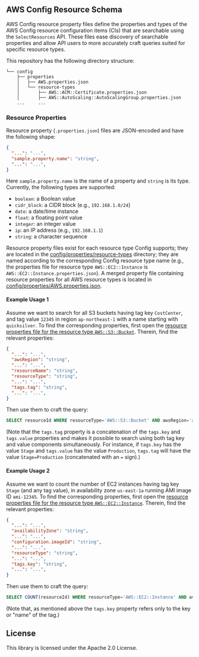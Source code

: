 ## AWS Config Resource Schema

AWS Config resource property files define the properties and types of the AWS Config resource configuration items (CIs) that are searchable using the `SelectResources` API.  These files ease discovery of searchable properties and allow API users to more accurately craft queries suited for specific resource types.

This repository has the following directory structure:

```
└── config
    ├── properties
    │   ├── AWS.properties.json
    │   └── resource-types
    │       ├── AWS::ACM::Certificate.properties.json
    │       ├── AWS::AutoScaling::AutoScalingGroup.properties.json
    ...     ...
```

### Resource Properties

Resource property (`.properties.json`) files are JSON-encoded and have the following shape:

```json
{
  "...": "...",
  "sample.property.name": "string",
  "...": "...",
}
```

Here `sample.property.name` is the name of a property and `string` is its type.  Currently, the following types are supported:

* `boolean`: a Boolean value
* `cidr_block`: a CIDR block (e.g., `192.168.1.0/24`)
* `date`: a date/time instance
* `float`: a floating point value
* `integer`: an integer value
* `ip`: an IP address (e.g., `192.168.1.1`)
* `string`: a character sequence

Resource property files exist for each resource type Config supports; they are located in the [config/properties/resource-types](config/properties/resource-types) directory; they are named according to the corresponding Config resource type name (e.g., the properties file for resource type `AWS::EC2::Instance` is `AWS::EC2::Instance.properties.json`).  A merged property file containing resource properties for all AWS resource types is located in [config/properties/AWS.properties.json](config/properties/AWS.properties.json).

#### Example Usage 1

Assume we want to search for all S3 buckets having tag key `CostCenter`, and tag value `12345` in region `ap-northeast-1` with a name starting with `quicksilver`.  To find the corresponding properties, first open the [resource properties file for the resource type `AWS::S3::Bucket`](config/properties/resource-types/AWS::S3::Bucket.properties.json).  Therein, find the relevant properties:

```json
{
  "...": "...",
  "awsRegion": "string",
  "...": "...",
  "resourceName": "string",
  "resourceType": "string",
  "...": "...",
  "tags.tag": "string",
  "...": "...",
}
```
Then use them to craft the query:
```sql
SELECT resourceId WHERE resourceType='AWS::S3::Bucket' AND awsRegion='ap-northeast-1' AND resourceType LIKE 'quicksilver%' AND tags.tag='CostCenter=12345'
```

(Note that the `tags.tag` property is a concatenation of the `tags.key` and `tags.value` properties and makes it possible to search using both tag key and value components simultaneously.  For instance, if `tags.key` has the value `Stage` and `tags.value` has the value `Production`, `tags.tag` will have the value `Stage=Production` (concatenated with an `=` sign).)

#### Example Usage 2

Assume we want to count the number of EC2 instances having tag key `Stage` (and any tag value), in availability zone `us-east-1a` running AMI image ID `ami-12345`.  To find the corresponding properties, first open the [resource properties file for the resource type `AWS::EC2::Instance`](config/properties/resource-types/AWS::EC2::Instance.properties.json).  Therein, find the relevant properties:

```json
{
  "...": "...",
  "availabilityZone": "string",
  "...": "...",
  "configuration.imageId": "string",
  "...": "...",
  "resourceType": "string",
  "...": "...",
  "tags.key": "string",
  "...": "...",
}
```

Then use them to craft the query:
```sql
SELECT COUNT(resourceId) WHERE resourceType='AWS::EC2::Instance' AND availabilityZone='us-east-1a' AND configuration.imageId='ami-12345' AND tags.key='Stage'
```

(Note that, as mentioned above the `tags.key` property refers only to the key or "name" of the tag.)

## License

This library is licensed under the Apache 2.0 License.


